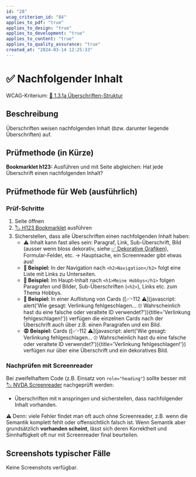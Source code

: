 ```yaml
---
id: "28"
wcag_criterion_id: "84"
applies_to_pdf: "true"
applies_to_design: "true"
applies_to_development: "true"
applies_to_content: "true"
applies_to_quality_assurance: "true"
created_at: "2024-03-14 12:25:33"
---
```


# ✅ Nachfolgender Inhalt

WCAG-Kriterium: [📜 1.3.1a Überschriften-Struktur](..)

## Beschreibung

Überschriften weisen nachfolgenden Inhalt (bzw. darunter liegende Überschriften) auf.

## Prüfmethode (in Kürze)

**Bookmarklet h123:** Ausführen und mit Seite abgleichen: Hat jede Überschrift einen nachfolgenden Inhalt?

## Prüfmethode für Web (ausführlich)

### Prüf-Schritte

1. Seite öffnen
1. [🏷️ H123 Bookmarklet](/de/tags/h123-bookmarklet) ausführen
1. Sicherstellen, dass alle Überschriften einen nachfolgenden Inhalt haben:
    - ⚠️ Inhalt kann fast alles sein: Paragraf, Link, Sub-Überschrift, Bild (ausser wenn bloss dekorativ, siehe [✅ Dekorative Grafiken](/de/wcag/1.1.1-nicht-text-inhalt/dekorative-grafiken)), Formular-Felder, etc. → Hauptsache, ein Screenreader gibt etwas aus!
    - **🙂 Beispiel:** In der Navigation nach `<h2>Navigation</h2>` folgt eine Liste mit Links zu Unterseiten.
    - **🙂 Beispiel:** Im Haupt-Inhalt nach `<h1>Meine Hobbys</h1>` folgen Paragrafen und Bilder, Sub-Überschriften (`<h2>`), Links etc. zum Thema Hobbys.
    - **🙂 Beispiel:** In einer Auflistung von Cards ([✅-112 ⚠️](javascript: alert('Wie gesagt: Verlinkung fehlgeschlagen... 🙄 Wahrscheinlich hast du eine falsche oder veraltete ID verwendet?')){title='Verlinkung fehlgeschlagen!'}) verfügen die einzelnen Cards nach der Überschrift auch über z.B. einen Paragrafen und ein Bild.
    - **😡 Beispiel:** Cards ([✅-112 ⚠️](javascript: alert('Wie gesagt: Verlinkung fehlgeschlagen... 🙄 Wahrscheinlich hast du eine falsche oder veraltete ID verwendet?')){title='Verlinkung fehlgeschlagen!'}) verfügen nur über eine Überschrift und ein dekoratives Bild.

### Nachprüfen mit Screenreader

Bei zweifelhaftem Code (z.B. Einsatz von `role="heading"`) sollte besser mit [🏷️ NVDA Screenreader](/de/tags/nvda-screenreader) nachgeprüft werden:

- Überschriften mit `H` anspringen und sicherstellen, dass nachfolgender Inhalt vorhanden.

⚠️ Denn: viele Fehler findet man oft auch ohne Screenreader, z.B. wenn die Semantik komplett fehlt oder offensichtlich falsch ist. Wenn Semantik aber grundsätzlich **vorhanden scheint**, lässt sich deren Korrektheit und Sinnhaftigkeit oft nur mit Screenreader final beurteilen.

## Screenshots typischer Fälle

Keine Screenshots verfügbar.
